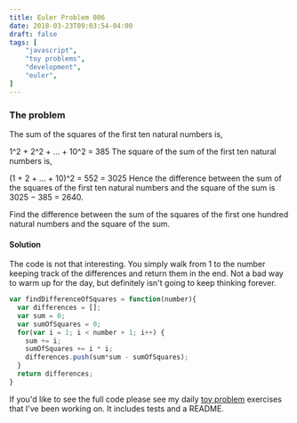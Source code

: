 ```yaml
---
title: Euler Problem 006
date: 2018-03-23T09:03:54-04:00
draft: false
tags: [
    "javascript",
    "toy problems",
    "development",
    "euler",   
]
---
```

### The problem
The sum of the squares of the first ten natural numbers is,

1^2 + 2^2 + ... + 10^2 = 385 The square of the sum of the first ten natural numbers is,

(1 + 2 + ... + 10)^2 = 552 = 3025 Hence the difference between the sum of the squares of the first ten natural numbers and the square of the sum is 3025 − 385 = 2640.

Find the difference between the sum of the squares of the first one hundred natural numbers and the square of the sum.

#### Solution ####
The code is not that interesting. You simply walk from 1 to the number keeping track of the differences and return them in the end. Not a bad way to warm up for the day, but definitely isn't going to keep thinking forever.

```javascript
var findDifferenceOfSquares = function(number){
  var differences = [];
  var sum = 0;
  var sumOfSquares = 0;
  for(var i = 1; i < number + 1; i++) {
    sum += i;
    sumOfSquares += i * i;
    differences.push(sum*sum - sumOfSquares);
  }
  return differences;
}
```

If you'd like to see the full code please see my daily [toy problem](https://github.com/charltonaustin/toy-problems/) exercises that I've been working on. It includes tests and a README.
